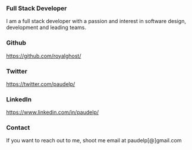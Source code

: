 ### Full Stack Developer

I am a full stack developer with a passion and interest in software design, development and leading teams.

### Github

https://github.com/royalghost/

### Twitter

https://twitter.com/paudelp/

### LinkedIn

https://www.linkedin.com/in/paudelp/

### Contact

If you want to reach out to me, shoot me email at paudelp[@]gmail.com

